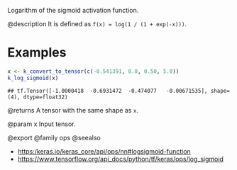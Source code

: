 Logarithm of the sigmoid activation function.

@description
It is defined as `f(x) = log(1 / (1 + exp(-x)))`.

# Examples

```r
x <- k_convert_to_tensor(c(-0.541391, 0.0, 0.50, 5.0))
k_log_sigmoid(x)
```

```
## tf.Tensor([-1.0000418  -0.6931472  -0.474077   -0.00671535], shape=(4), dtype=float32)
```

@returns
A tensor with the same shape as `x`.

@param x Input tensor.

@export
@family ops
@seealso
+ <https:/keras.io/keras_core/api/ops/nn#logsigmoid-function>
+ <https://www.tensorflow.org/api_docs/python/tf/keras/ops/log_sigmoid>

